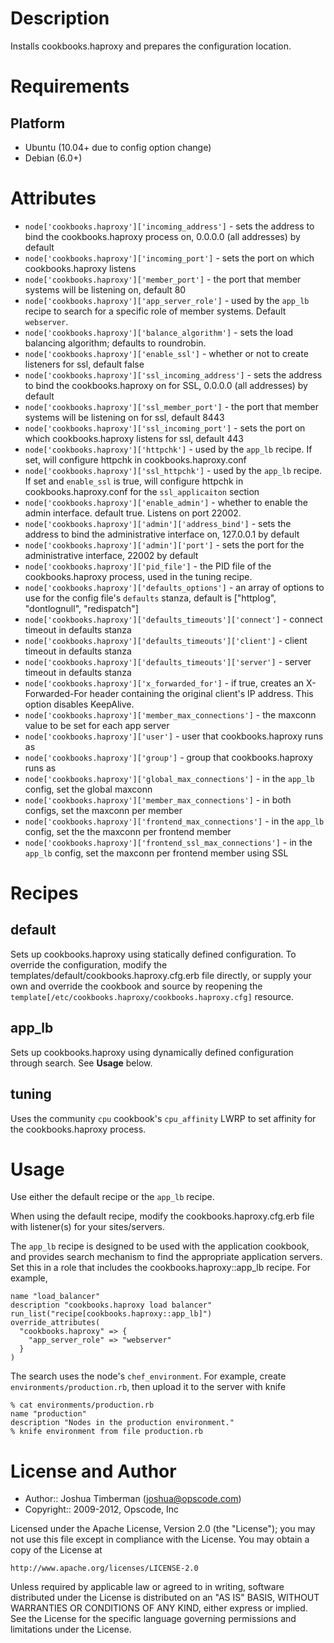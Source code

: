 Description
===========

Installs cookbooks.haproxy and prepares the configuration location.

Requirements
============

## Platform

* Ubuntu (10.04+ due to config option change)
* Debian (6.0+)

Attributes
==========

* `node['cookbooks.haproxy']['incoming_address']` - sets the address to bind the
  cookbooks.haproxy process on, 0.0.0.0 (all addresses) by default
* `node['cookbooks.haproxy']['incoming_port']` - sets the port on which cookbooks.haproxy
  listens
* `node['cookbooks.haproxy']['member_port']` - the port that member systems will
  be listening on, default 80
* `node['cookbooks.haproxy']['app_server_role']` - used by the `app_lb` recipe
  to search for a specific role of member systems. Default
  `webserver`.
* `node['cookbooks.haproxy']['balance_algorithm']` - sets the load balancing
  algorithm; defaults to roundrobin.
* `node['cookbooks.haproxy']['enable_ssl']` - whether or not to create listeners
  for ssl, default false
* `node['cookbooks.haproxy']['ssl_incoming_address']` - sets the address to bind
  the cookbooks.haproxy on for SSL, 0.0.0.0 (all addresses) by default
* `node['cookbooks.haproxy']['ssl_member_port']` - the port that member systems
  will be listening on for ssl, default 8443
* `node['cookbooks.haproxy']['ssl_incoming_port']` - sets the port on which
  cookbooks.haproxy listens for ssl, default 443
* `node['cookbooks.haproxy']['httpchk']` - used by the `app_lb` recipe. If set,
  will configure httpchk in cookbooks.haproxy.conf
* `node['cookbooks.haproxy']['ssl_httpchk']` - used by the `app_lb` recipe. If
  set and `enable_ssl` is true, will configure httpchk in cookbooks.haproxy.conf
  for the `ssl_applicaiton` section
* `node['cookbooks.haproxy']['enable_admin']` - whether to enable the admin
  interface. default true. Listens on port 22002.
* `node['cookbooks.haproxy']['admin']['address_bind']` - sets the address to
  bind the administrative interface on, 127.0.0.1 by default
* `node['cookbooks.haproxy']['admin']['port']` - sets the port for the
  administrative interface, 22002 by default
* `node['cookbooks.haproxy']['pid_file']` - the PID file of the cookbooks.haproxy process,
  used in the tuning recipe.
* `node['cookbooks.haproxy']['defaults_options']` - an array of options to use
  for the config file's `defaults` stanza, default is
  ["httplog", "dontlognull", "redispatch"]
* `node['cookbooks.haproxy']['defaults_timeouts']['connect']` - connect timeout
  in defaults stanza
* `node['cookbooks.haproxy']['defaults_timeouts']['client']` - client timeout in
  defaults stanza
* `node['cookbooks.haproxy']['defaults_timeouts']['server']` - server timeout in
  defaults stanza
* `node['cookbooks.haproxy']['x_forwarded_for']` - if true, creates an
  X-Forwarded-For header containing the original client's IP address.
  This option disables KeepAlive.
* `node['cookbooks.haproxy']['member_max_connections']` - the maxconn value to
  be set for each app server
* `node['cookbooks.haproxy']['user']` - user that cookbooks.haproxy runs as
* `node['cookbooks.haproxy']['group']` - group that cookbooks.haproxy runs as
* `node['cookbooks.haproxy']['global_max_connections']` - in the `app_lb`
  config, set the global maxconn
* `node['cookbooks.haproxy']['member_max_connections']` - in both configs, set
  the maxconn per member
* `node['cookbooks.haproxy']['frontend_max_connections']` - in the `app_lb`
  config, set the the maxconn per frontend member
* `node['cookbooks.haproxy']['frontend_ssl_max_connections']` - in the `app_lb`
  config, set the maxconn per frontend member using SSL

Recipes
=======

## default

Sets up cookbooks.haproxy using statically defined configuration. To override
the configuration, modify the templates/default/cookbooks.haproxy.cfg.erb file
directly, or supply your own and override the cookbook and source by
reopening the `template[/etc/cookbooks.haproxy/cookbooks.haproxy.cfg]` resource.

## app\_lb

Sets up cookbooks.haproxy using dynamically defined configuration through
search. See __Usage__ below.

## tuning

Uses the community `cpu` cookbook's `cpu_affinity` LWRP to set
affinity for the cookbooks.haproxy process.

Usage
=====

Use either the default recipe or the `app_lb` recipe.

When using the default recipe, modify the cookbooks.haproxy.cfg.erb file with
listener(s) for your sites/servers.

The `app_lb` recipe is designed to be used with the application
cookbook, and provides search mechanism to find the appropriate
application servers. Set this in a role that includes the
cookbooks.haproxy::app_lb recipe. For example,

    name "load_balancer"
    description "cookbooks.haproxy load balancer"
    run_list("recipe[cookbooks.haproxy::app_lb]")
    override_attributes(
      "cookbooks.haproxy" => {
        "app_server_role" => "webserver"
      }
    )

The search uses the node's `chef_environment`. For example, create
`environments/production.rb`, then upload it to the server with knife

    % cat environments/production.rb
    name "production"
    description "Nodes in the production environment."
    % knife environment from file production.rb

License and Author
==================

- Author:: Joshua Timberman (<joshua@opscode.com>)
- Copyright:: 2009-2012, Opscode, Inc

Licensed under the Apache License, Version 2.0 (the "License");
you may not use this file except in compliance with the License.
You may obtain a copy of the License at

    http://www.apache.org/licenses/LICENSE-2.0

Unless required by applicable law or agreed to in writing, software
distributed under the License is distributed on an "AS IS" BASIS,
WITHOUT WARRANTIES OR CONDITIONS OF ANY KIND, either express or implied.
See the License for the specific language governing permissions and
limitations under the License.
